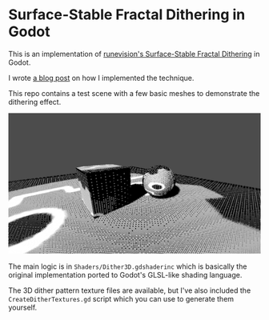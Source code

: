 # Surface-Stable Fractal Dithering in Godot
This is an implementation of [runevision's Surface-Stable Fractal Dithering](https://github.com/runevision/Dither3D) in Godot.

I wrote [a blog post](https://tufourn.com/posts/surface-stable-fractal-dithering-in-godot/) on how I implemented the technique.

This repo contains a test scene with a few basic meshes to demonstrate the dithering effect.

![Screenshot](screenshots/00_screenshot.png)

The main logic is in `Shaders/Dither3D.gdshaderinc` which is basically the original implementation ported to Godot's GLSL-like shading language.

The 3D dither pattern texture files are available, but I've also included the `CreateDitherTextures.gd` script which you can use to generate them yourself.

